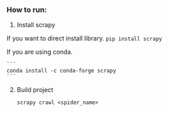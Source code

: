 ### How to run:

1. Install scrapy

If you want to direct install library.
    ```
    pip install scrapy
    ```

If you are using conda.

    ```
    conda install -c conda-forge scrapy
    ```  

2. Build project
    ```
    scrapy crawl <spider_name>
    ```
